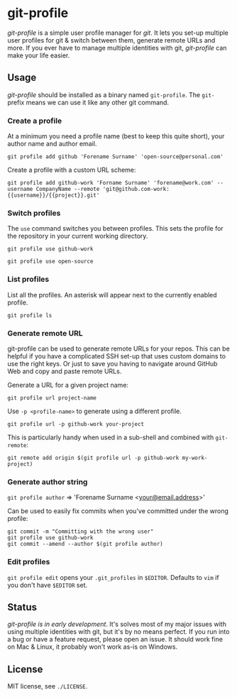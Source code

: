 git-profile
==========

*git-profile* is a simple user profile manager for *git*. It lets you set-up multiple user profiles for git & switch
between them, generate remote URLs and more. If you ever have to manage multiple identities with git, *git-profile* can make
your life easier.


## Usage

*git-profile* should be installed as a binary named `git-profile`. The `git-` prefix means we can use it like any other
git command.

### Create a profile
At a minimum you need a profile name (best to keep this quite short), your author name and author email.

`git profile add github 'Forename Surname' 'open-source@personal.com'`

Create a profile with a custom URL scheme:

`git profile add github-work 'Forname Surname' 'forename@work.com' --username CompanyName --remote 'git@github.com-work:{{username}}/{{project}}.git'`

### Switch profiles
The `use` command switches you between profiles. This sets the profile for the repository in your current working directory.

`git profile use github-work`

`git profile use open-source`


### List profiles
List all the profiles. An asterisk will appear next to the currently enabled profile.

`git profile ls`

### Generate remote URL
git-profile can be used to generate remote URLs for your repos. This can be helpful if you have a complicated SSH
set-up that uses custom domains to use the right keys. Or just to save you having to navigate around GitHub Web
and copy and paste remote URLs.

Generate a URL for a given project name:

`git profile url project-name`

Use `-p <profile-name>` to generate using a different profile.

`git profile url -p github-work your-project`

This is particularly handy when used in a sub-shell and combined with `git-remote`:

`git remote add origin $(git profile url -p github-work my-work-project)`

### Generate author string
`git profile author` => 'Forename Surname \<your@email.address\>'

Can be used to easily fix commits when you've committed under the wrong profile:
```
git commit -m "Committing with the wrong user"
git profile use github-work
git commit --amend --author $(git profile author)
```

### Edit profiles
`git profile edit` opens your `.git_profiles` in `$EDITOR`. Defaults to `vim` if you don't have `$EDITOR` set.


## Status

*git-profile is in early development*. It's solves most of my major issues with using multiple identities with git, but it's by no means perfect.
If you run into a bug or have a feature request, please open an issue. It should work fine on Mac & Linux, it probably won't work as-is on Windows.


## License

MIT license, see `./LICENSE`.
